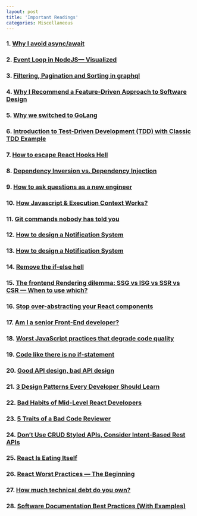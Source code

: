```yaml
---
layout: post
title: 'Important Readings'
categories: Miscellaneous
---
```


### 1. [Why I avoid async/await](https://uniqname.medium.com/why-i-avoid-async-await-7be98014b73e)

### 2. [Event Loop in NodeJS— Visualized](https://medium.com/@mmoshikoo/event-loop-in-nodejs-visualized-235867255e81)

### 3. [Filtering, Pagination and Sorting in graphql](https://www.howtographql.com/graphql-js/8-filtering-pagination-and-sorting/)

### 4. [Why I Recommend a Feature-Driven Approach to Software Design](https://khalilstemmler.com/articles/software-design-architecture/feature-driven/)

### 5. [Why we switched to GoLang](https://medium.com/@samuellaroche/why-we-switched-to-golang-53cb15868eef)

### 6. [Introduction to Test-Driven Development (TDD) with Classic TDD Example](https://khalilstemmler.com/articles/test-driven-development/introduction-to-tdd/)

### 7. [How to escape React Hooks Hell](https://medium.com/battlefy/how-to-escape-react-hooks-hell-a66c0d142c9e)

### 8. [Dependency Inversion vs. Dependency Injection](https://betterprogramming.pub/straightforward-simple-dependency-inversion-vs-dependency-injection-7d8c0d0ed28e)

### 9. [How to ask questions as a new engineer](https://genericmikechen.hashnode.dev/how-to-ask-questions-as-a-new-engineer)

### 10. [How Javascript & Execution Context Works?](https://medium.com/@muhammad.umair1019/how-javascript-execution-context-works-3ce9fef228d5)

### 11. [Git commands nobody has told you](https://bootcamp.uxdesign.cc/git-commands-nobody-has-told-you-cd7025bea8db)

### 12. [How to design a Notification System](https://leandrofranchi.medium.com/how-to-design-a-notification-system-23f381cdeb00)

### 13. [How to design a Notification System](https://leandrofranchi.medium.com/how-to-design-a-notification-system-23f381cdeb00)

### 14. [Remove the if-else hell](https://medium.com/javarevisited/remove-the-if-else-hell-java-7927194bd2e)

### 15. [The frontend Rendering dilemma: SSG vs ISG vs SSR vs CSR — When to use which?](https://medium.com/@amine.elwer/the-frontend-rendering-dilemma-ssg-vs-isg-vs-ssr-vs-csr-when-to-use-which-c1d4597aef67)

### 16. [Stop over-abstracting your React components](https://tech.groww.in/stop-over-abstracting-your-react-components-196400210a7a)

### 17. [Am I a senior Front-End developer?](https://medium.com/codex/am-i-a-senior-front-end-developer-6596142bf647)

### 18. [Worst JavaScript practices that degrade code quality](https://tech.groww.in/worst-javascript-practices-that-degrade-code-quality-c21e068f0212)

### 19. [Code like there is no if-statement](https://medium.com/@shirkavand/code-like-there-is-no-if-statement-36ca170c2b92)

### 20. [Good API design, bad API design](https://levelup.gitconnected.com/good-api-design-bad-api-design-2405dcdde24c)

### 21. [3 Design Patterns Every Developer Should Learn](https://medium.com/bitsrc/3-design-patterns-every-developer-should-learn-71a51568ac9d)

### 22. [Bad Habits of Mid-Level React Developers](https://enlear.academy/bad-habits-of-mid-level-react-developers-66662d0d88ef)

### 23. [5 Traits of a Bad Code Reviewer](https://medium.com/@ms_lizzie/5-traits-of-a-bad-code-reviewer-598da8e6dc19)

### 24. [Don’t Use CRUD Styled APIs, Consider Intent-Based Rest APIs](https://betterprogramming.pub/intent-based-rest-apis-or-an-alternative-to-crud-based-rest-apis-1815599db60a)

### 25. [React Is Eating Itself](https://dev.to/bytebodger/react-is-eating-itself-fga)

### 26. [React Worst Practices — The Beginning](https://rahuulmiishra.medium.com/react-worst-practices-bdf924efe470)

### 27. [How much technical debt do you own?](https://medium.com/@pplupo/how-much-technical-debt-do-you-own-92c52f30d454)

### 28. [Software Documentation Best Practices (With Examples)](https://medium.com/@mithunmanoharan/software-documentation-best-practices-with-examples-8983b2bee99b)
